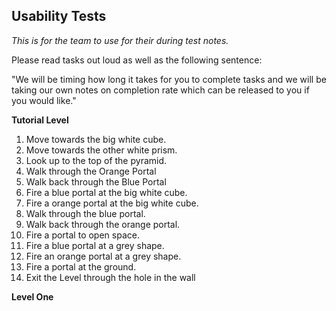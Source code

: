 ## Usability Tests
_This is for the team to use for their during test notes._

Please read tasks out loud as well as the following sentence:

"We will be timing how long it takes for you to complete tasks and we will be taking our own notes on completion rate which can be released to you if you would like."

<!-- INSERT A GENERAL SPIEL OF HOW TO USE THE VIVE. -->

**Tutorial Level**

1. Move towards the big white cube.
2. Move towards the other white prism.
3. Look up to the top of the pyramid.
4. Walk through the Orange Portal
5. Walk back through the Blue Portal
4. Fire a blue portal at the big white cube.
5. Fire a orange portal at the big white cube.
6. Walk through the blue portal.
7. Walk back through the orange portal.
8. Fire a portal to open space.
9. Fire a blue portal at a grey shape.
10. Fire an orange portal at a grey shape.
11. Fire a portal at the ground.
12. Exit the Level through the hole in the wall

**Level One**
